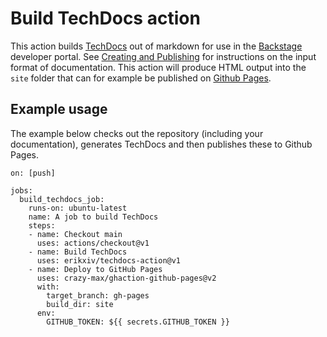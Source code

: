 # Build TechDocs action

This action builds [TechDocs](https://backstage.io/docs/features/techdocs/techdocs-overview) out of markdown for use in the [Backstage](https://backstage.io/) developer portal. See [Creating and Publishing](https://backstage.io/docs/features/techdocs/creating-and-publishing) for instructions on the input format of documentation. This action will produce HTML output into the `site` folder that can for example be published on [Github Pages](https://pages.github.com/).

## Example usage

The example below checks out the repository (including your documentation), generates TechDocs and then publishes these to Github Pages.

```
on: [push]

jobs:
  build_techdocs_job:
    runs-on: ubuntu-latest
    name: A job to build TechDocs
    steps:
    - name: Checkout main
      uses: actions/checkout@v1
    - name: Build TechDocs
      uses: erikxiv/techdocs-action@v1
    - name: Deploy to GitHub Pages
      uses: crazy-max/ghaction-github-pages@v2
      with:
        target_branch: gh-pages
        build_dir: site
      env:
        GITHUB_TOKEN: ${{ secrets.GITHUB_TOKEN }}
```